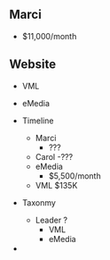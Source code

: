## Marci
- $11,000/month

## Website
- VML
- eMedia

- Timeline 
	- Marci
		- ???
	- Carol
		-???
	- eMedia 
		- $5,500/month
	- VML
		$135K
		
- Taxonmy
	- Leader ?
		- VML
		- eMedia


- 